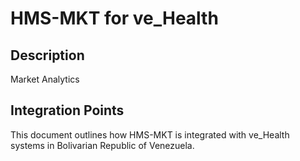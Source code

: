 # HMS-MKT for ve_Health

## Description

Market Analytics

## Integration Points

This document outlines how HMS-MKT is integrated with ve_Health systems in Bolivarian Republic of Venezuela.
